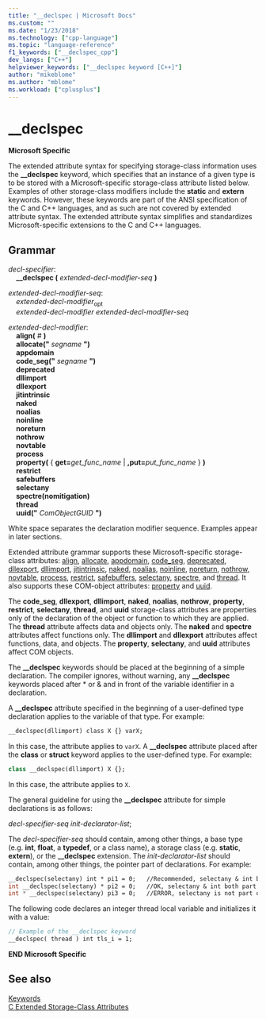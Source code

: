 ```yaml
---
title: "__declspec | Microsoft Docs"
ms.custom: ""
ms.date: "1/23/2018"
ms.technology: ["cpp-language"]
ms.topic: "language-reference"
f1_keywords: ["__declspec_cpp"]
dev_langs: ["C++"]
helpviewer_keywords: ["__declspec keyword [C++]"]
author: "mikeblome"
ms.author: "mblome"
ms.workload: ["cplusplus"]
---
```

# __declspec

**Microsoft Specific**

The extended attribute syntax for specifying storage-class information uses the **__declspec** keyword, which specifies that an instance of a given type is to be stored with a Microsoft-specific storage-class attribute listed below. Examples of other storage-class modifiers include the **static** and **extern** keywords. However, these keywords are part of the ANSI specification of the C and C++ languages, and as such are not covered by extended attribute syntax. The extended attribute syntax simplifies and standardizes Microsoft-specific extensions to the C and C++ languages.

## Grammar

*decl-specifier*:<br/>
&nbsp;&nbsp;&nbsp;&nbsp;**__declspec (**  *extended-decl-modifier-seq*  **)**

*extended-decl-modifier-seq*:<br/>
&nbsp;&nbsp;&nbsp;&nbsp;*extended-decl-modifier*<sub>opt</sub><br/>
&nbsp;&nbsp;&nbsp;&nbsp;*extended-decl-modifier* *extended-decl-modifier-seq*

*extended-decl-modifier*:<br/>
&nbsp;&nbsp;&nbsp;&nbsp;**align(** *#* **)**<br/>
&nbsp;&nbsp;&nbsp;&nbsp;**allocate("** *segname* **")**<br/>
&nbsp;&nbsp;&nbsp;&nbsp;**appdomain**<br/>
&nbsp;&nbsp;&nbsp;&nbsp;**code_seg("** *segname* **")**<br/>
&nbsp;&nbsp;&nbsp;&nbsp;**deprecated**<br/>
&nbsp;&nbsp;&nbsp;&nbsp;**dllimport**<br/>
&nbsp;&nbsp;&nbsp;&nbsp;**dllexport**<br/>
&nbsp;&nbsp;&nbsp;&nbsp;**jitintrinsic**<br/>
&nbsp;&nbsp;&nbsp;&nbsp;**naked**<br/>
&nbsp;&nbsp;&nbsp;&nbsp;**noalias**<br/>
&nbsp;&nbsp;&nbsp;&nbsp;**noinline**<br/>
&nbsp;&nbsp;&nbsp;&nbsp;**noreturn**<br/>
&nbsp;&nbsp;&nbsp;&nbsp;**nothrow**<br/>
&nbsp;&nbsp;&nbsp;&nbsp;**novtable**<br/>
&nbsp;&nbsp;&nbsp;&nbsp;**process**<br/>
&nbsp;&nbsp;&nbsp;&nbsp;**property(** { **get=**_get_func_name_ &#124; **,put=**_put_func_name_ } **)**<br/>
&nbsp;&nbsp;&nbsp;&nbsp;**restrict**<br/>
&nbsp;&nbsp;&nbsp;&nbsp;**safebuffers**<br/>
&nbsp;&nbsp;&nbsp;&nbsp;**selectany**<br/>
&nbsp;&nbsp;&nbsp;&nbsp;**spectre(nomitigation)**<br/>
&nbsp;&nbsp;&nbsp;&nbsp;**thread**<br/>
&nbsp;&nbsp;&nbsp;&nbsp;**uuid("** *ComObjectGUID* **")**

White space separates the declaration modifier sequence. Examples appear in later sections.

Extended attribute grammar supports these Microsoft-specific storage-class attributes: [align](../cpp/align-cpp.md), [allocate](../cpp/allocate.md), [appdomain](../cpp/appdomain.md), [code_seg](../cpp/code-seg-declspec.md), [deprecated](../cpp/deprecated-cpp.md), [dllexport](../cpp/dllexport-dllimport.md), [dllimport](../cpp/dllexport-dllimport.md), [jitintrinsic](../cpp/jitintrinsic.md), [naked](../cpp/naked-cpp.md), [noalias](../cpp/noalias.md), [noinline](../cpp/noinline.md), [noreturn](../cpp/noreturn.md), [nothrow](../cpp/nothrow-cpp.md), [novtable](../cpp/novtable.md), [process](../cpp/process.md), [restrict](../cpp/restrict.md), [safebuffers](../cpp/safebuffers.md), [selectany](../cpp/selectany.md), [spectre](../cpp/spectre.md), and [thread](../cpp/thread.md). It also supports these COM-object attributes: [property](../cpp/property-cpp.md) and [uuid](../cpp/uuid-cpp.md).

The **code_seg**, **dllexport**, **dllimport**, **naked**, **noalias**, **nothrow**, **property**, **restrict**, **selectany**, **thread**, and **uuid** storage-class attributes are properties only of the declaration of the object or function to which they are applied. The **thread** attribute affects data and objects only. The **naked** and **spectre** attributes affect functions only. The **dllimport** and **dllexport** attributes affect functions, data, and objects. The **property**, **selectany**, and **uuid** attributes affect COM objects.

The **__declspec** keywords should be placed at the beginning of a simple declaration. The compiler ignores, without warning, any **__declspec** keywords placed after * or & and in front of the variable identifier in a declaration.

A **__declspec** attribute specified in the beginning of a user-defined type declaration applies to the variable of that type. For example:

```cpp
__declspec(dllimport) class X {} varX;
```

In this case, the attribute applies to `varX`. A **__declspec** attribute placed after the **class** or **struct** keyword applies to the user-defined type. For example:

```cpp
class __declspec(dllimport) X {};
```

In this case, the attribute applies to `X`.

The general guideline for using the **__declspec** attribute for simple declarations is as follows:

*decl-specifier-seq* *init-declarator-list*;

The *decl-specifier-seq* should contain, among other things, a base type (e.g. **int**, **float**, a **typedef**, or a class name), a storage class (e.g. **static**, **extern**), or the **__declspec** extension. The *init-declarator-list* should contain, among other things, the pointer part of declarations. For example:

```cpp
__declspec(selectany) int * pi1 = 0;   //Recommended, selectany & int both part of decl-specifier
int __declspec(selectany) * pi2 = 0;   //OK, selectany & int both part of decl-specifier
int * __declspec(selectany) pi3 = 0;   //ERROR, selectany is not part of a declarator
```

The following code declares an integer thread local variable and initializes it with a value:

```cpp
// Example of the __declspec keyword
__declspec( thread ) int tls_i = 1;
```

**END Microsoft Specific**

## See also
 [Keywords](../cpp/keywords-cpp.md)  
 [C Extended Storage-Class Attributes](../c-language/c-extended-storage-class-attributes.md)  